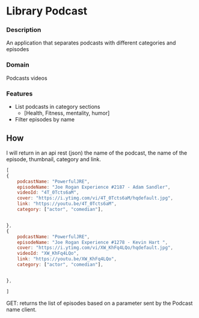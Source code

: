 # Library Podcast

### Description

An application that separates podcasts with different categories and episodes

### Domain

Podcasts videos

### Features

- List podcasts in category sections
  - [Health, Fitness, mentality, humor]
- Filter episodes by name


## How

I will return in an api rest (json) 
the name of the podcast, the name of the episode, thumbnail, category and link.

```js
[
{
    podcastName: "PowerfulJRE",
    episodeName: "Joe Rogan Experience #2187 - Adam Sandler",
    videoId: "4T_0Tcts6aM",
    cover: "https://i.ytimg.com/vi/4T_0Tcts6aM/hqdefault.jpg",
    link: "https://youtu.be/4T_0Tcts6aM",
    category: ["actor", "comedian"],


},
{
    podcastName: "PowerfulJRE",
    episodeName: "Joe Rogan Experience #1278 - Kevin Hart ",
    cover: "https://i.ytimg.com/vi/XW_KhFq4LQo/hqdefault.jpg",
    videoId: "XW_KhFq4LQo",
    link: "https://youtu.be/XW_KhFq4LQo",
    category: ["actor", "comedian"],


},

]
```
GET: returns the list of episodes based on a parameter sent by the Podcast name client.